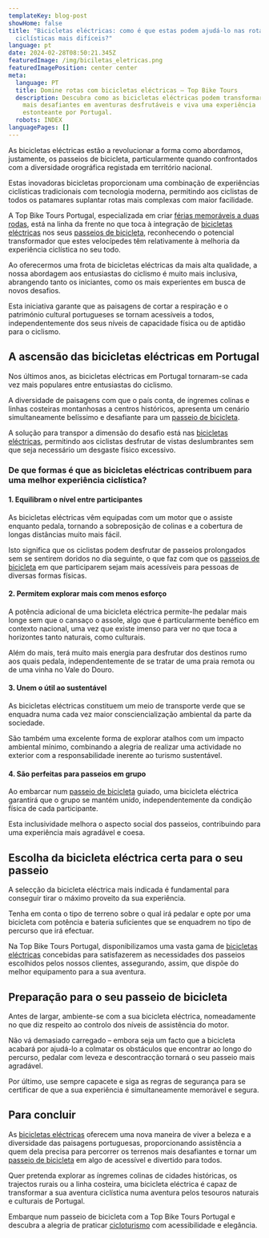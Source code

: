 ```yaml
---
templateKey: blog-post
showHome: false
title: "Bicicletas eléctricas: como é que estas podem ajudá-lo nas rotas
  ciclísticas mais difíceis?"
language: pt
date: 2024-02-28T08:50:21.345Z
featuredImage: /img/biciletas_eletricas.png
featuredImagePosition: center center
meta:
  language: PT
  title: Domine rotas com bicicletas eléctricas – Top Bike Tours
  description: Descubra como as bicicletas eléctricas podem transformar as rotas
    mais desafiantes em aventuras desfrutáveis e viva uma experiência
    estonteante por Portugal.
  robots: INDEX
languagePages: []
---
```

As bicicletas eléctricas estão a revolucionar a forma como abordamos, justamente, os passeios de bicicleta, particularmente quando confrontados com a diversidade orográfica registada em território nacional.

Estas inovadoras bicicletas proporcionam uma combinação de experiências ciclísticas tradicionais com tecnologia moderna, permitindo aos ciclistas de todos os patamares suplantar rotas mais complexas com maior facilidade.

A Top Bike Tours Portugal, especializada em criar [férias memoráveis a duas rodas](https://topbiketoursportugal.com/passeios-de-bicicleta-portugal/), está na linha da frente no que toca à integração de [bicicletas eléctricas](https://topbiketoursportugal.com/pt/bicicletas/) nos seus [passeios de bicicleta](https://topbiketoursportugal.com/pt/), reconhecendo o potencial transformador que estes velocípedes têm relativamente à melhoria da experiência ciclística no seu todo.

Ao oferecermos uma frota de bicicletas eléctricas da mais alta qualidade, a nossa abordagem aos entusiastas do ciclismo é muito mais inclusiva, abrangendo tanto os iniciantes, como os mais experientes em busca de novos desafios.

Esta iniciativa garante que as paisagens de cortar a respiração e o património cultural portugueses se tornam acessíveis a todos, independentemente dos seus níveis de capacidade física ou de aptidão para o ciclismo.

## A ascensão das bicicletas eléctricas em Portugal

Nos últimos anos, as bicicletas eléctricas em Portugal tornaram-se cada vez mais populares entre entusiastas do ciclismo.

A diversidade de paisagens com que o país conta, de íngremes colinas e linhas costeiras montanhosas a centros históricos, apresenta um cenário simultaneamente belíssimo e desafiante para um [passeio de bicicleta](https://topbiketoursportugal.com/pt/).

A solução para transpor a dimensão do desafio está nas [bicicletas eléctricas](https://topbiketoursportugal.com/pt/bicicletas/), permitindo aos ciclistas desfrutar de vistas deslumbrantes sem que seja necessário um desgaste físico excessivo.

### De que formas é que as bicicletas eléctricas contribuem para uma melhor experiência ciclística?

#### 1. Equilibram o nível entre participantes

As bicicletas eléctricas vêm equipadas com um motor que o assiste enquanto pedala, tornando a sobreposição de colinas e a cobertura de longas distâncias muito mais fácil.

Isto significa que os ciclistas podem desfrutar de passeios prolongados sem se sentirem doridos no dia seguinte, o que faz com que os [passeios de bicicleta](https://topbiketoursportugal.com/pt/) em que participarem sejam mais acessíveis para pessoas de diversas formas físicas.

#### 2. Permitem explorar mais com menos esforço

A potência adicional de uma bicicleta eléctrica permite-lhe pedalar mais longe sem que o cansaço o assole, algo que é particularmente benéfico em contexto nacional, uma vez que existe imenso para ver no que toca a horizontes tanto naturais, como culturais.

Além do mais, terá muito mais energia para desfrutar dos destinos rumo aos quais pedala, independentemente de se tratar de uma praia remota ou de uma vinha no Vale do Douro.

#### 3. Unem o útil ao sustentável

As bicicletas eléctricas constituem um meio de transporte verde que se enquadra numa cada vez maior consciencialização ambiental da parte da sociedade.

São também uma excelente forma de explorar atalhos com um impacto ambiental mínimo, combinando a alegria de realizar uma actividade no exterior com a responsabilidade inerente ao turismo sustentável.

#### 4. São perfeitas para passeios em grupo

Ao embarcar num [passeio de bicicleta](https://topbiketoursportugal.com/pt/) guiado, uma bicicleta eléctrica garantirá que o grupo se mantém unido, independentemente da condição física de cada participante.

Esta inclusividade melhora o aspecto social dos passeios, contribuindo para uma experiência mais agradável e coesa.

## Escolha da bicicleta eléctrica certa para o seu passeio

A selecção da bicicleta eléctrica mais indicada é fundamental para conseguir tirar o máximo proveito da sua experiência.

Tenha em conta o tipo de terreno sobre o qual irá pedalar e opte por uma bicicleta com potência e bateria suficientes que se enquadrem no tipo de percurso que irá efectuar.

Na Top Bike Tours Portugal, disponibilizamos uma vasta gama de [bicicletas eléctricas](https://topbiketoursportugal.com/pt/bicicletas/) concebidas para satisfazerem as necessidades dos passeios escolhidos pelos nossos clientes, assegurando, assim, que dispõe do melhor equipamento para a sua aventura.

## Preparação para o seu passeio de bicicleta

Antes de largar, ambiente-se com a sua bicicleta eléctrica, nomeadamente no que diz respeito ao controlo dos níveis de assistência do motor.

Não vá demasiado carregado – embora seja um facto que a bicicleta acabará por ajudá-lo a colmatar os obstáculos que encontrar ao longo do percurso, pedalar com leveza e descontracção tornará o seu passeio mais agradável.

Por último, use sempre capacete e siga as regras de segurança para se certificar de que a sua experiência é simultaneamente memorável e segura.

## Para concluir

As [bicicletas eléctricas](https://topbiketoursportugal.com/pt/bicicletas/) oferecem uma nova maneira de viver a beleza e a diversidade das paisagens portuguesas, proporcionando assistência a quem dela precisa para percorrer os terrenos mais desafiantes e tornar um [passeio de bicicleta](https://topbiketoursportugal.com/pt/) em algo de acessível e divertido para todos.

Quer pretenda explorar as íngremes colinas de cidades históricas, os trajectos rurais ou a linha costeira, uma bicicleta eléctrica é capaz de transformar a sua aventura ciclística numa aventura pelos tesouros naturais e culturais de Portugal.

Embarque num passeio de bicicleta com a Top Bike Tours Portugal e descubra a alegria de praticar [cicloturismo](https://topbiketoursportugal.com/passeios-de-bicicleta-portugal/) com acessibilidade e elegância.